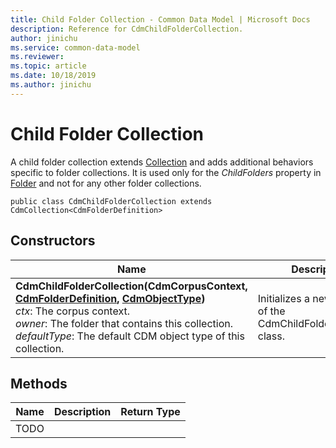 ```yaml
---
title: Child Folder Collection - Common Data Model | Microsoft Docs
description: Reference for CdmChildFolderCollection.
author: jinichu
ms.service: common-data-model
ms.reviewer: 
ms.topic: article
ms.date: 10/18/2019
ms.author: jinichu
---
```


# Child Folder Collection

A child folder collection extends [Collection](collection.md) and adds additional behaviors specific to folder collections. It is used only for the *ChildFolders* property in [Folder](folder.md) and not for any other folder collections.

```
public class CdmChildFolderCollection extends CdmCollection<CdmFolderDefinition>
```

## Constructors
|Name|Description|
|---|---|
|**CdmChildFolderCollection(CdmCorpusContext, [CdmFolderDefinition](folder.md), [CdmObjectType](objecttype.md))**<br/>*ctx*: The corpus context.<br/>*owner*: The folder that contains this collection.<br/>*defaultType*: The default CDM object type of this collection.|Initializes a new instance of the CdmChildFolderCollection class.|

## Methods
|Name|Description|Return Type|
|---|---|---|
|TODO|

